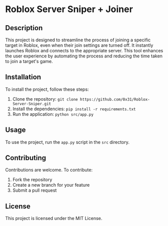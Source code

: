 # Roblox Server Sniper + Joiner

## Description

This project is designed to streamline the process of joining a specific target in Roblox, even when their join settings are turned off. It instantly launches Roblox and connects to the appropriate server. This tool enhances the user experience by automating the process and reducing the time taken to join a target's game.

## Installation

To install the project, follow these steps:

1. Clone the repository: `git clone https://github.com/0x31/Roblox-Server-Sniper.git`
2. Install the dependencies: `pip install -r requirements.txt`
3. Run the application: `python src/app.py`

## Usage

To use the project, run the `app.py` script in the `src` directory.

## Contributing

Contributions are welcome. To contribute:

1. Fork the repository
2. Create a new branch for your feature
3. Submit a pull request

## License

This project is licensed under the MIT License.
